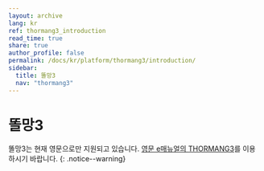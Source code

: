 ```yaml
---
layout: archive
lang: kr
ref: thormang3_introduction
read_time: true
share: true
author_profile: false
permalink: /docs/kr/platform/thormang3/introduction/
sidebar:
  title: 똘망3
  nav: "thormang3"
---
```


# 똘망3

똘망3는 현재 영문으로만 지원되고 있습니다. [영문 e매뉴얼의 THORMANG3]를 이용하시기 바랍니다.
{: .notice--warning}

[영문 e매뉴얼의 THORMANG3]: http://emanual.robotis.com/docs/en/platform/thormang3/introduction/
